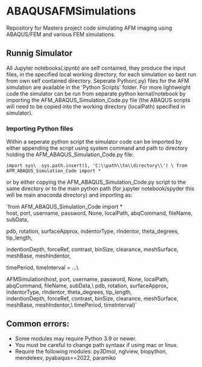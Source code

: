# ABAQUSAFMSimulations
Repository for Masters project code simulating AFM imaging using ABAQUS/FEM and various FEM simulations. 


## Runnig Simulator
All Jupyter notebooks(.ipynb) are self contained, they produce the input files, in the specified local working directory, for each simulation so best run from own self contained directory. Seperate Python(.py) files for the AFM simulation are available in the 'Python Scripts' folder. For more lightweight code the simulator can be run from separate python kernal/notebook by importing the AFM_ABAQUS_Simulation_Code.py file (the ABAQUS scripts will need to be copied into the working directory (localPath) specified in simulator).

### Importing Python files
Within a seperate python script the simulator code can be imported by either appending the script using system command and path to directory holding the AFM_ABAQUS_Simulation_Code.py file:

`import sys\ 
sys.path.insert(1, 'C:\\path\\to\\directory\\') \
from AFM_ABAQUS_Simulation_Code import *`

or by either copying the AFM_ABAQUS_Simulation_Code.py script to the same directory or to the main python path (for jupyter notebook/spyder this will be main anaconda directory) and importing as:

`from AFM_ABAQUS_Simulation_Code import *\
host, port, username, password, None, localPath, abqCommand, fileName, subData, 
              
pdb, rotation, surfaceApprox, indentorType, rIndentor, theta_degrees, tip_length,
              
indentionDepth, forceRef, contrast, binSize, clearance, meshSurface, meshBase, meshIndentor,  
  
timePeriod, timeInterval = ...\

AFMSimulation(host, port, username, password, None, localPath, abqCommand, fileName, subData,\ 
              pdb, rotation, surfaceApprox, indentorType, rIndentor, theta_degrees, tip_length,\
              indentionDepth, forceRef, contrast, binSize, clearance, meshSurface, meshBase, meshIndentor,\ 
              timePeriod, timeInterval)`


## Common errors:
- Some modules may require Python 3.9 or newer. 
- You must be careful to change path syntaax if using mac or linux.
- Require the following modules: py3Dmol, nglview, biopython, mendeleev, pyabaqus==2022, paramiko

